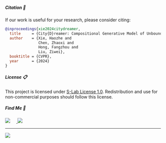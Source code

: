 ##### Citation 📝

If our work is useful for your research, please consider citing:

```bibtex
@inproceedings{xie2024citydreamer,
  title     = {City{D}reamer: Compositional Generative Model of Unbounded 3{D} Cities},
  author    = {Xie, Haozhe and 
               Chen, Zhaoxi and 
               Hong, Fangzhou and 
               Liu, Ziwei},
  booktitle = {CVPR},
  year      = {2024}
}
```

##### License 📋

This project is licensed under [S-Lab License 1.0](https://huggingface.co/hzxie/city-dreamer/blob/main/LICENSE).
Redistribution and use for non-commercial purposes should follow this license.

##### Find Me 🤗

<a href="https://github.com/hzxie">
  <img style="display: inline-block; margin-right: 20px" src="https://img.shields.io/github/followers/hzxie">
</a>
<a href="https://twitter.com/zjhzxhz">
  <img style="display: inline-block" src="https://img.shields.io/twitter/follow/zjhzxhz">
</a>

---

<img src='https://api.infinitescript.com/badgen/count?name=hzxie/CityDreamer&ltext=Visitors&color=fdba74' style="margin: 0 auto">
